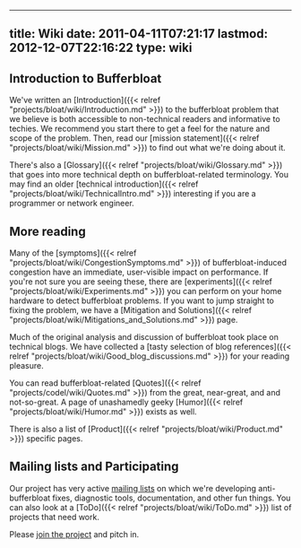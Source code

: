 
---
title: Wiki
date: 2011-04-11T07:21:17
lastmod: 2012-12-07T22:16:22
type: wiki
---
Introduction to Bufferbloat
---------------------------

We've written an [Introduction]({{< relref "projects/bloat/wiki/Introduction.md" >}}) to the bufferbloat problem
that we believe is both accessible to non-technical readers and
informative to techies. We recommend you start there to get a feel for
the nature and scope of the problem. Then, read our
[mission statement]({{< relref "projects/bloat/wiki/Mission.md" >}}) to find out what we're doing
about it.

There's also a [Glossary]({{< relref "projects/bloat/wiki/Glossary.md" >}}) that goes into more technical depth
on bufferbloat-related terminology. You may find an older
[technical introduction]({{< relref "projects/bloat/wiki/TechnicalIntro.md" >}}) interesting if you
are a programmer or network engineer.

More reading
------------

Many of the [symptoms]({{< relref "projects/bloat/wiki/CongestionSymptoms.md" >}}) of
bufferbloat-induced congestion have an immediate, user-visible impact on
performance. If you're not sure you are seeing these, there are
[experiments]({{< relref "projects/bloat/wiki/Experiments.md" >}}) you can perform on your home
hardware to detect bufferbloat problems. If you want to jump straight to
fixing the problem, we have a
[Mitigation and Solutions]({{< relref "projects/bloat/wiki/Mitigations_and_Solutions.md" >}}) page.

Much of the original analysis and discussion of bufferbloat took place
on technical blogs. We have collected a
[tasty selection of blog references]({{< relref "projects/bloat/wiki/Good_blog_discussions.md" >}})
for your reading pleasure.

You can read bufferbloat-related [Quotes]({{< relref "projects/codel/wiki/Quotes.md" >}}) from the great,
near-great, and and not-so-great. A page of unashamedly geeky
[Humor]({{< relref "projects/bloat/wiki/Humor.md" >}}) exists as well.

There is also a list of [Product]({{< relref "projects/bloat/wiki/Product.md" >}}) specific pages.

Mailing lists and Participating
-------------------------------

Our project has very active [mailing
lists](https://lists.bufferbloat.net) on which we're developing
anti-bufferbloat fixes, diagnostic tools, documentation, and other fun
things. You can also look at a [ToDo]({{< relref "projects/bloat/wiki/ToDo.md" >}}) list of projects that
need work.

Please [join the project](http://www.bufferbloat.net/account/register)
and pitch in.
